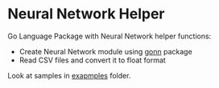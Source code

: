 # Neural Network Helper

Go Language Package with Neural Network helper functions:

- Create Neural Network module using [gonn](https://github.com/fxsjy/gonn) package
- Read CSV files and convert it to float format

Look at samples in [exapmples](https://github.com/kirill-scherba/nnhelper/tree/main/examples) folder. 